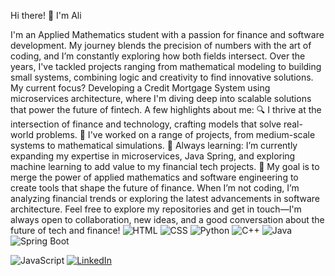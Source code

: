 Hi there! 👋 I'm Ali

I'm an Applied Mathematics student with a passion for finance and software development. My journey blends the precision of numbers with the art of coding, and I’m constantly exploring how both fields intersect.
Over the years, I've tackled projects ranging from mathematical modeling to building small systems, combining logic and creativity to find innovative solutions. My current focus? Developing a Credit Mortgage System using microservices architecture, where I'm diving deep into scalable solutions that power the future of fintech.
A few highlights about me:
🔍 I thrive at the intersection of finance and technology, crafting models that solve real-world problems.
🔧 I've worked on a range of projects, from medium-scale systems to mathematical simulations.
🌱 Always learning: I’m currently expanding my expertise in microservices, Java Spring, and exploring machine learning to add value to my financial tech projects.
🚀 My goal is to merge the power of applied mathematics and software engineering to create tools that shape the future of finance.
When I’m not coding, I’m analyzing financial trends or exploring the latest advancements in software architecture.
Feel free to explore my repositories and get in touch—I'm always open to collaboration, new ideas, and a good conversation about the future of tech and finance!
![HTML](https://img.shields.io/badge/HTML5-E34F26?style=for-the-badge&logo=html5&logoColor=white)
![CSS](https://img.shields.io/badge/CSS3-1572B6?style=for-the-badge&logo=css3&logoColor=white)
![Python](https://img.shields.io/badge/Python-3776AB?style=for-the-badge&logo=python&logoColor=white)
![C++](https://img.shields.io/badge/C%2B%2B-00599C?style=for-the-badge&logo=c%2B%2B&logoColor=white)
![Java](https://img.shields.io/badge/Java-ED8B00?style=flat-square&logo=java&logoColor=white)
![Spring Boot](https://img.shields.io/badge/Spring%20Boot-6DB33F?style=flat-square&logo=springboot&logoColor=white)

![JavaScript](https://img.shields.io/badge/JavaScript-F7DF1E?style=for-the-badge&logo=javascript&logoColor=black)
[![LinkedIn](https://img.shields.io/badge/LinkedIn-0A66C2?style=for-the-badge&logo=linkedin&logoColor=white)](https://www.linkedin.com/in/alihusseintechandfinance/)

